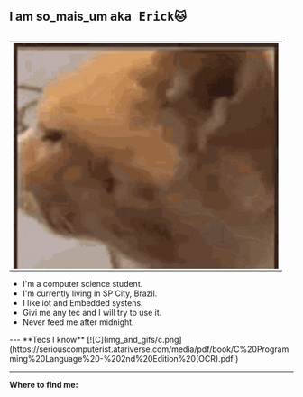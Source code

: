 ## I am so_mais_um <tt>aka Erick</tt>🐱
<table border="0" align="right" >
  <tr>
    <td>
<img src="img_and_gifs/cummins.gif"  height="400" width="470" align="right" />    </td>
  </tr>
</table>


<ul>
  <li>I'm a computer science student.</li>
  <li>I'm currently living in SP City, Brazil.</li>
  <li>I like iot and Embedded systens.</li>
  <li>Givi me any tec and I will try to use it.</li>
  <li>Never feed me after midnight.</li>
</ul>
---
**Tecs I know**
[![C](img_and_gifs/c.png](https://seriouscomputerist.atariverse.com/media/pdf/book/C%20Programming%20Language%20-%202nd%20Edition%20(OCR).pdf
)



---

**Where to find me:**

